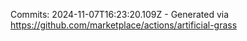 Commits: 2024-11-07T16:23:20.109Z - Generated via https://github.com/marketplace/actions/artificial-grass
<br>
